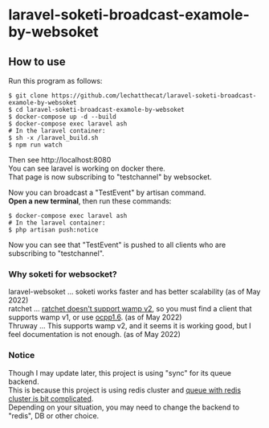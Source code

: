 # laravel-soketi-broadcast-examole-by-websoket
## How to use
Run this program as follows:
```
$ git clone https://github.com/lechatthecat/laravel-soketi-broadcast-examole-by-websoket
$ cd laravel-soketi-broadcast-examole-by-websoket
$ docker-compose up -d --build
$ docker-compose exec laravel ash
# In the laravel container:
$ sh -x /laravel_build.sh
$ npm run watch
```
Then see http://localhost:8080  
You can see laravel is working on docker there.  
That page is now subscribing to "testchannel" by websocket.  
  
Now you can broadcast a "TestEvent" by artisan command.  
**Open a new terminal**, then run these commands:
```
$ docker-compose exec laravel ash
# In the laravel container:
$ php artisan push:notice
```
Now you can see that "TestEvent" is pushed to all clients who are subscribing to "testchannel".

### Why soketi for websocket?
laravel-websoket ... soketi works faster and has better scalability (as of May 2022)  
ratchet ... [ratchet doesn't support wamp v2](https://github.com/ratchetphp/Ratchet/issues/168#issuecomment-55339203), so you must find a client that supports wamp v1, or use [ocpp1.6](https://github.com/ratchetphp/Ratchet/issues/717). (as of May 2022)  
Thruway ... This supports wamp v2, and it seems it is working good, but I feel documentation is not enough. (as of May 2022)  

### Notice
Though I may update later, this project is using "sync" for its queue backend.  
This is because this project is using redis cluster and [queue with redis cluster is  bit complicated](https://stackoverflow.com/questions/41091103/laravel-predis-redis-cluster-moved-no-connection-to-127-0-0-16379).  
Depending on your situation, you may need to change the backend to "redis", DB or other choice.
